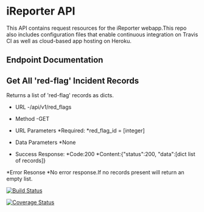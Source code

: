 # iReporter API #
This API contains request resources for the iReporter webapp.This repo also includes configuration files that enable continuous integration on Travis CI as well as cloud-based app hosting on Heroku.

## Endpoint Documentation ##

## Get All 'red-flag' Incident Records ##
Returns a list of 'red-flag' records as dicts.

* URL
    -/api/v1/red_flags

* Method
    -GET

* URL Parameters
  *Required:
  *red_flag_id = [integer]

* Data Parameters
  *None
  
 * Success Response:
    *Code:200
    *Content:{"status":200, "data":[dict list of records]}
 
 *Error Resonse
   *No error response.If no records present will return an empty list.
 
[![Build Status](https://travis-ci.org/Kyppy/API.svg?branch=develop)](https://travis-ci.org/Kyppy/API)

[![Coverage Status](https://coveralls.io/repos/github/Kyppy/API/badge.svg?branch=develop)](https://coveralls.io/github/Kyppy/API?branch=develop)
